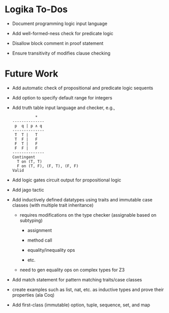 Logika To-Dos
=============

* Document programming logic input language

* Add well-formed-ness check for predicate logic

* Disallow block comment in proof statement

* Ensure transitivity of modifies clause checking


Future Work
===========

* Add automatic check of propositional and predicate logic sequents

* Add option to specify default range for integers

* Add truth table input language and checker, e.g.,

  ```
            *
  -------------- 
   p  q | p ∧ q 
  --------------
   T  T |   T  
   T  F |   F
   F  T |   F
   F  F |   F
  --------------
  Contingent
    T on (T, T)
    F on (T, F), (F, T), (F, F)
  Valid
  ```
  
* Add logic gates circuit output for propositional logic 

* Add jago tactic

* Add inductively defined datatypes using traits and immutable case classes (with multiple trait inheritance)
 
  * requires modifications on the type checker (assignable based on subtyping)
  
    * assignment
    
    * method call
    
    * equality/inequality ops
    
    * etc.
    
  * need to gen equality ops on complex types for Z3
    
* Add match statement for pattern matching traits/case classes

* create examples such as list, nat, etc. as inductive types and prove their properties (ala Coq)

* Add first-class (immutable) option, tuple, sequence, set, and map
